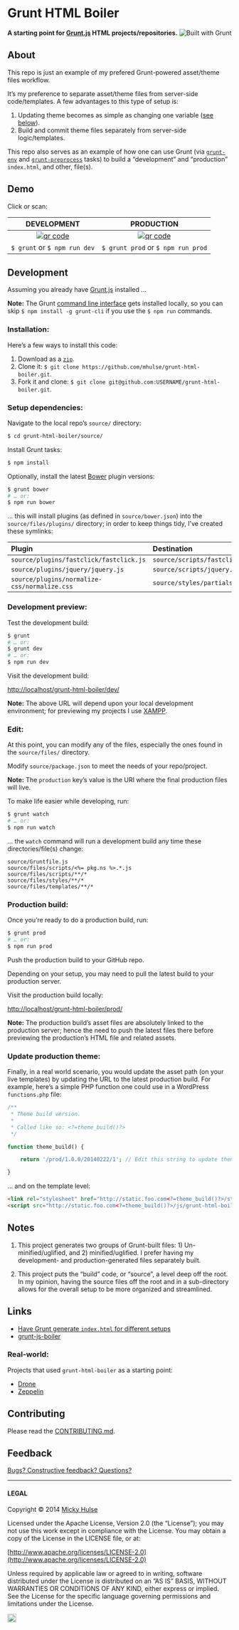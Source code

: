 # Grunt HTML Boiler

<a href="http://gruntjs.com/" title="Built with Grunt"><img src="https://cdn.gruntjs.com/builtwith.png" alt="Built with Grunt" align="right"></a>

**A starting point for [Grunt.js](http://gruntjs.com/) HTML projects/repositories.**

## About

This repo is just an example of my prefered Grunt-powered asset/theme files workflow.

It’s my preference to separate asset/theme files from server-side code/templates. A few advantages to this type of setup is:

1. Updating theme becomes as simple as changing one variable ([see below](#update-production-theme)).
1. Build and commit theme files separately from server-side logic/templates.

This repo also serves as an example of how one can use Grunt (via [`grunt-env`](https://github.com/jsoverson/grunt-env/) and [`grunt-preprocess`](https://github.com/jsoverson/grunt-preprocess/) tasks) to build a “development” and “production” `index.html`, and other, file(s).

## Demo

Click or scan:

DEVELOPMENT | PRODUCTION
:-: | :-:
[![qr code](http://chart.apis.google.com/chart?cht=qr&chl=http://mhulse.github.io/grunt-html-boiler/dev/&chs=240x240)](http://mhulse.github.io/grunt-html-boiler/dev/) | [![qr code](http://chart.apis.google.com/chart?cht=qr&chl=http://mhulse.github.io/grunt-html-boiler/prod/&chs=240x240)](http://mhulse.github.io/grunt-html-boiler/prod/)
`$ grunt` or `$ npm run dev` | `$ grunt prod` or `$ npm run prod`

## Development

Assuming you already have [Grunt.js](http://gruntjs.com/) installed …

**Note:** The Grunt [command line interface](https://github.com/gruntjs/grunt-cli) gets installed locally, so you can skip `$ npm install -g grunt-cli` if you use the `$ npm run` commands.

### Installation:

Here’s a few ways to install this code:

1. Download as a [`zip`](https://github.com/mhulse/grunt-html-boiler/archive/gh-pages.zip).
1. Clone it: `$ git clone https://github.com/mhulse/grunt-html-boiler.git`.
1. Fork it and clone: `$ git clone git@github.com:USERNAME/grunt-html-boiler.git`.

### Setup dependencies:

Navigate to the local repo’s `source/` directory:

```bash
$ cd grunt-html-boiler/source/
```

Install Grunt tasks:

```bash
$ npm install
```

Optionally, install the latest [Bower](http://bower.io/) plugin versions:

```bash
$ grunt bower
# … or:
$ npm run bower
```

… this will install plugins (as defined in `source/bower.json`) into the `source/files/plugins/` directory; in order to keep things tidy, I’ve created these symlinks:

Plugin | Destination
:-- | :--
`source/plugins/fastclick/fastclick.js` | `source/scripts/fastclick.js`
`source/plugins/jquery/jquery.js` | `source/scripts/jquery.js`
`source/plugins/normalize-css/normalize.css` | `source/styles/partials/_normalize.scss`

### Development preview:

Test the development build:

```bash
$ grunt
# … or:
$ grunt dev
# … or:
$ npm run dev
```

Visit the development build:

<http://localhost/grunt-html-boiler/dev/>

**Note:** The above URL will depend upon your local development environment; for previewing my projects I use [XAMPP](http://www.apachefriends.org/index.html).

### Edit:

At this point, you can modify any of the files, especially the ones found in the `source/files/` directory.

Modify `source/package.json` to meet the needs of your repo/project.

**Note:** The `production` key’s value is the URI where the final production files will live.

To make life easier while developing, run:

```bash
$ grunt watch
# … or:
$ npm run watch
```

… the `watch` command will run a development build any time these directories/file(s) change:

```text
source/Gruntfile.js
source/files/scripts/<%= pkg.ns %>.*.js
source/files/scripts/**/*
source/files/styles/**/*
source/files/templates/**/*
```

### Production build:

Once you’re ready to do a production build, run:

```bash
$ grunt prod
# … or:
$ npm run prod
```

Push the production build to your GitHub repo.

Depending on your setup, you may need to pull the latest build to your production server.

Visit the production build locally:

<http://localhost/grunt-html-boiler/prod/>

**Note:** The production build’s asset files are absolutely linked to the production server; hence the need to push the latest files there before previewing the production’s HTML file and related assets.

### Update production theme:

Finally, in a real world scenario, you would update the asset path (on your live templates) by updating the URL to the latest production build. For example, here’s a simple PHP function one could use in a WordPress `functions.php` file:

```php
/**
 * Theme build version.
 *
 * Called like so: <?=theme_build()?>
 */

function theme_build() {

	return '/prod/1.0.0/20140222/1'; // Edit this string to update theme across site.

}
```

… and on the template level:

```html
<link rel="stylesheet" href="http://static.foo.com<?=theme_build()?>/styles/grunt-html-boiler.min.css">
<script src="http://static.foo.com<?=theme_build()?>/js/grunt-html-boiler.min.js"></script>
```

## Notes

1. This project generates two groups of Grunt-built files: 1) Un-minified/uglified, and 2) minified/uglified. I prefer having my development- and production-generated files separately built.

1. This project puts the “build” code, or “source”, a level deep off the root. In my opinion, having the source files off the root and in a sub-directory allows for the overall setup to be more organized and streamlined.

## Links

* [Have Grunt generate `index.html` for different setups](http://stackoverflow.com/a/14970339/922323)
* [grunt-js-boiler](https://github.com/mhulse/grunt-js-boiler)

### Real-world:

Projects that used `grunt-html-boiler` as a starting point:

* [Drone](https://github.com/registerguard/drone)
* [Zeppelin](https://github.com/registerguard/zeppelin)

## Contributing

Please read the [CONTRIBUTING.md](https://github.com/user/grunt-html-boiler/blob/branch/CONTRIBUTING.md).

## Feedback

[Bugs? Constructive feedback? Questions?](https://github.com/mhulse/grunt-html-boiler/issues/new?title=Your%20code%20sucks!&body=Here%27s%20why%3A%20)

---

#### LEGAL

Copyright © 2014 [Micky Hulse](http://mky.io)

Licensed under the Apache License, Version 2.0 (the “License”); you may not use this work except in compliance with the License. You may obtain a copy of the License in the LICENSE file, or at:

[http://www.apache.org/licenses/LICENSE-2.0](http://www.apache.org/licenses/LICENSE-2.0)

Unless required by applicable law or agreed to in writing, software distributed under the License is distributed on an ”AS IS” BASIS, WITHOUT WARRANTIES OR CONDITIONS OF ANY KIND, either express or implied. See the License for the specific language governing permissions and limitations under the License.

<img width="20" height="20" align="absmiddle" src="https://github.global.ssl.fastly.net/images/icons/emoji/octocat.png" alt=":octocat:" title=":octocat:" class="emoji">
